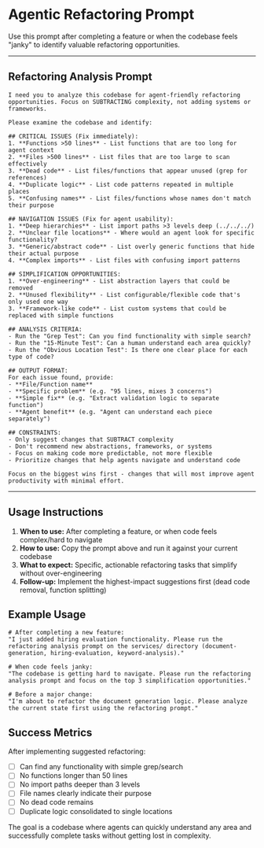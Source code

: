 # Agentic Refactoring Prompt

Use this prompt after completing a feature or when the codebase feels "janky" to identify valuable refactoring opportunities.

---

## Refactoring Analysis Prompt

```
I need you to analyze this codebase for agent-friendly refactoring opportunities. Focus on SUBTRACTING complexity, not adding systems or frameworks.

Please examine the codebase and identify:

## CRITICAL ISSUES (Fix immediately):
1. **Functions >50 lines** - List functions that are too long for agent context
2. **Files >500 lines** - List files that are too large to scan effectively  
3. **Dead code** - List files/functions that appear unused (grep for references)
4. **Duplicate logic** - List code patterns repeated in multiple places
5. **Confusing names** - List files/functions whose names don't match their purpose

## NAVIGATION ISSUES (Fix for agent usability):
1. **Deep hierarchies** - List import paths >3 levels deep (../../../)
2. **Unclear file locations** - Where would an agent look for specific functionality?
3. **Generic/abstract code** - List overly generic functions that hide their actual purpose
4. **Complex imports** - List files with confusing import patterns

## SIMPLIFICATION OPPORTUNITIES:  
1. **Over-engineering** - List abstraction layers that could be removed
2. **Unused flexibility** - List configurable/flexible code that's only used one way
3. **Framework-like code** - List custom systems that could be replaced with simple functions

## ANALYSIS CRITERIA:
- Run the "Grep Test": Can you find functionality with simple search?
- Run the "15-Minute Test": Can a human understand each area quickly?
- Run the "Obvious Location Test": Is there one clear place for each type of code?

## OUTPUT FORMAT:
For each issue found, provide:
- **File/Function name**
- **Specific problem** (e.g. "95 lines, mixes 3 concerns")  
- **Simple fix** (e.g. "Extract validation logic to separate function")
- **Agent benefit** (e.g. "Agent can understand each piece separately")

## CONSTRAINTS:
- Only suggest changes that SUBTRACT complexity
- Don't recommend new abstractions, frameworks, or systems
- Focus on making code more predictable, not more flexible
- Prioritize changes that help agents navigate and understand code

Focus on the biggest wins first - changes that will most improve agent productivity with minimal effort.
```

---

## Usage Instructions

1. **When to use:** After completing a feature, or when code feels complex/hard to navigate
2. **How to use:** Copy the prompt above and run it against your current codebase
3. **What to expect:** Specific, actionable refactoring tasks that simplify without over-engineering
4. **Follow-up:** Implement the highest-impact suggestions first (dead code removal, function splitting)

## Example Usage

```
# After completing a new feature:
"I just added hiring evaluation functionality. Please run the refactoring analysis prompt on the services/ directory (document-generation, hiring-evaluation, keyword-analysis)."

# When code feels janky:
"The codebase is getting hard to navigate. Please run the refactoring analysis prompt and focus on the top 3 simplification opportunities."

# Before a major change:
"I'm about to refactor the document generation logic. Please analyze the current state first using the refactoring prompt."
```

## Success Metrics

After implementing suggested refactoring:
- [ ] Can find any functionality with simple grep/search
- [ ] No functions longer than 50 lines
- [ ] No import paths deeper than 3 levels  
- [ ] File names clearly indicate their purpose
- [ ] No dead code remains
- [ ] Duplicate logic consolidated to single locations

The goal is a codebase where agents can quickly understand any area and successfully complete tasks without getting lost in complexity.